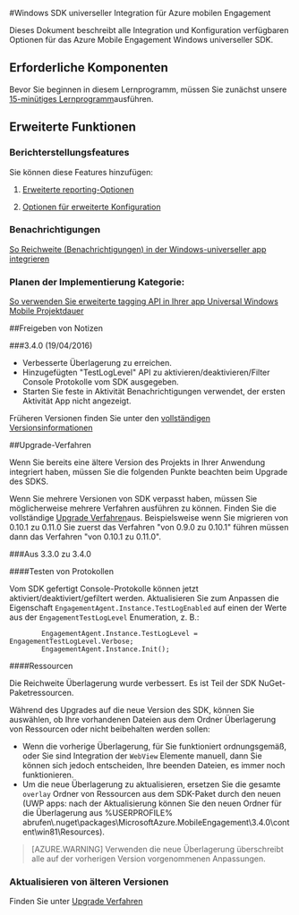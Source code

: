 <properties
    pageTitle="Windows SDK Universal-Integration"
    description="Universeller Integration von Windows SDK für Azure mobilen Engagement"                                     
    services="mobile-engagement"
    documentationCenter="mobile"
    authors="piyushjo"
    manager="dwrede"
    editor="" />

<tags
    ms.service="mobile-engagement"
    ms.workload="mobile"
    ms.tgt_pltfrm="mobile-windows-store"
    ms.devlang="dotnet"
    ms.topic="article"
    ms.date="08/12/2016"
    ms.author="piyushjo;ricksal" />

#<a name="windows-universal-sdk-integration-for-azure-mobile-engagement"></a>Windows SDK universeller Integration für Azure mobilen Engagement

Dieses Dokument beschreibt alle Integration und Konfiguration verfügbaren Optionen für das Azure Mobile Engagement Windows universeller SDK.

## <a name="prerequisites"></a>Erforderliche Komponenten

Bevor Sie beginnen in diesem Lernprogramm, müssen Sie zunächst unsere [15-minütiges Lernprogramm](mobile-engagement-windows-store-dotnet-get-started.md)ausführen.

## <a name="advanced-features"></a>Erweiterte Funktionen

### <a name="reporting-features"></a>Berichterstellungsfeatures
Sie können diese Features hinzufügen:

1. [Erweiterte reporting-Optionen](mobile-engagement-windows-store-advanced-reporting.md)

2. [Optionen für erweiterte Konfiguration](mobile-engagement-windows-store-advanced-configuration.md)

### <a name="notifications"></a>Benachrichtigungen

[So Reichweite (Benachrichtigungen) in der Windows-universeller app integrieren](mobile-engagement-windows-store-integrate-engagement-reach.md)

### <a name="tag-plan-implementation"></a>Planen der Implementierung Kategorie:

[So verwenden Sie erweiterte tagging API in Ihrer app Universal Windows Mobile Projektdauer](mobile-engagement-windows-store-use-engagement-api.md)

##<a name="release-notes"></a>Freigeben von Notizen

###<a name="340-04192016"></a>3.4.0 (19/04/2016)

-   Verbesserte Überlagerung zu erreichen.
-   Hinzugefügten "TestLogLevel" API zu aktivieren/deaktivieren/Filter Console Protokolle vom SDK ausgegeben.
-   Starten Sie feste in Aktivität Benachrichtigungen verwendet, der ersten Aktivität App nicht angezeigt.

Früheren Versionen finden Sie unter den [vollständigen Versionsinformationen](mobile-engagement-windows-store-release-notes.md)

##<a name="upgrade-procedures"></a>Upgrade-Verfahren

Wenn Sie bereits eine ältere Version des Projekts in Ihrer Anwendung integriert haben, müssen Sie die folgenden Punkte beachten beim Upgrade des SDKS.

Wenn Sie mehrere Versionen von SDK verpasst haben, müssen Sie möglicherweise mehrere Verfahren ausführen zu können. Finden Sie die vollständige [Upgrade Verfahren](mobile-engagement-windows-store-upgrade-procedure.md)aus. Beispielsweise wenn Sie migrieren von 0.10.1 zu 0.11.0 Sie zuerst das Verfahren "von 0.9.0 zu 0.10.1" führen müssen dann das Verfahren "von 0.10.1 zu 0.11.0".

###<a name="from-330-to-340"></a>Aus 3.3.0 zu 3.4.0

####<a name="test-logs"></a>Testen von Protokollen

Vom SDK gefertigt Console-Protokolle können jetzt aktiviert/deaktiviert/gefiltert werden. Aktualisieren Sie zum Anpassen die Eigenschaft `EngagementAgent.Instance.TestLogEnabled` auf einen der Werte aus der `EngagementTestLogLevel` Enumeration, z. B.:

            EngagementAgent.Instance.TestLogLevel = EngagementTestLogLevel.Verbose;
            EngagementAgent.Instance.Init();

####<a name="resources"></a>Ressourcen

Die Reichweite Überlagerung wurde verbessert. Es ist Teil der SDK NuGet-Paketressourcen.

Während des Upgrades auf die neue Version des SDK, können Sie auswählen, ob Ihre vorhandenen Dateien aus dem Ordner Überlagerung von Ressourcen oder nicht beibehalten werden sollen:

* Wenn die vorherige Überlagerung, für Sie funktioniert ordnungsgemäß, oder Sie sind Integration der `WebView` Elemente manuell, dann Sie können sich jedoch entscheiden, Ihre beenden Dateien, es immer noch funktionieren.
* Um die neue Überlagerung zu aktualisieren, ersetzen Sie die gesamte `overlay` Ordner von Ressourcen aus dem SDK-Paket durch den neuen (UWP apps: nach der Aktualisierung können Sie den neuen Ordner für die Überlagerung aus %USERPROFILE% abrufen\\.nuget\packages\MicrosoftAzure.MobileEngagement\3.4.0\content\win81\Resources).

> [AZURE.WARNING] Verwenden die neue Überlagerung überschreibt alle auf der vorherigen Version vorgenommenen Anpassungen.

### <a name="upgrade-from-older-versions"></a>Aktualisieren von älteren Versionen

Finden Sie unter [Upgrade Verfahren](mobile-engagement-windows-store-upgrade-procedure.md)
